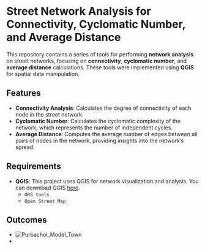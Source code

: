 # Street Network Analysis for Connectivity, Cyclomatic Number, and Average Distance

This repository contains a series of tools for performing **network analysis** on street networks, focusing on **connectivity**, **cyclomatic number**, and **average distance** calculations. These tools were implemented using **QGIS** for spatial data manipulation.

## Features

- **Connectivity Analysis**: Calculates the degree of connectivity of each node in the street network.
- **Cyclomatic Number**: Calculates the cyclomatic complexity of the network, which represents the number of independent cycles.
- **Average Distance**: Computes the average number of edges between all pairs of nodes in the network, providing insights into the network’s spread.

## Requirements

- **QGIS**: This project uses QGIS for network visualization and analysis. You can download QGIS [here](https://qgis.org).
  - `ORS tools`
  - `Open Street Map`
## Outcomes
- ![Purbachol_Model_Town](map1.png)
- 

